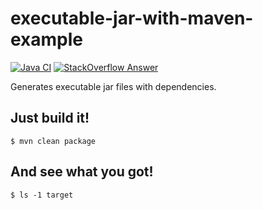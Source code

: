 # executable-jar-with-maven-example
[![Java CI](https://github.com/sid/executable-jar-with-maven-example/workflows/Java%20CI/badge.svg)](https://github.com/sid/executable-jar-with-maven-example/actions)
[![StackOverflow Answer](https://img.shields.io/badge/stackoverflow-answer-blue)](https://stackoverflow.com/a/23986765/330457)

Generates executable jar files with dependencies.

## Just build it!
```
$ mvn clean package
```

## And see what you got!
```
$ ls -1 target
```
